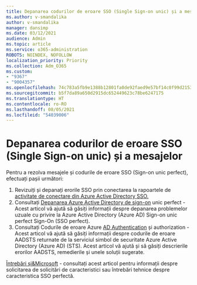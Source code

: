```yaml
---
title: Depanarea codurilor de eroare SSO (Single Sign-on unic) și a mesajelor
ms.author: v-smandalika
author: v-smandalika
manager: dansimp
ms.date: 03/12/2021
audience: Admin
ms.topic: article
ms.service: o365-administration
ROBOTS: NOINDEX, NOFOLLOW
localization_priority: Priority
ms.collection: Adm_O365
ms.custom:
- "9367"
- "9004357"
ms.openlocfilehash: 74c783a5fb9e1388b12801fa0de92faed9e57bf14c0f99d21539e17bf1b1c284
ms.sourcegitcommit: b5f7da89a650d2915dc652449623c78be6247175
ms.translationtype: HT
ms.contentlocale: ro-RO
ms.lasthandoff: 08/05/2021
ms.locfileid: "54039006"
---
```

# <a name="troubleshoot-seamless-single-sign-on-sso-error-codes-and-messages"></a>Depanarea codurilor de eroare SSO (Single Sign-on unic) și a mesajelor

Pentru a rezolva mesajele și codurile de eroare SSO (Sign-on unic perfect), efectuați pașii următori:

1. Revizuiți și depanați erorile SSO prin conectarea la rapoartele de [activitate de conectare din Azure Active Directory SSO.](https://docs.microsoft.com/azure/active-directory/reports-monitoring/concept-sign-ins)
2. Consultați [Depanarea Azure Active Directory de sign-on](https://docs.microsoft.com/azure/active-directory/hybrid/tshoot-connect-sso#sign-in-failure-reasons-in-the-azure-active-directory-admin-center-needs-a-premium-license) unic perfect - Acest articol vă ajută să găsiți informații despre depanarea problemelor uzuale cu privire la Azure Active Directory (Azure AD) Sign-on unic perfect Sign-On (SSO perfect).
3. Consultați Codurile de eroare Azure [AD Authentication](https://docs.microsoft.com/azure/active-directory/develop/reference-aadsts-error-codes#lookup-current-error-code-information) și authorization - Acest articol vă ajută să găsiți informații despre codurile de eroare AADSTS returnate de la serviciul simbol de securitate Azure Active Directory (Azure AD) (STS). Acest articol vă ajută și să găsiți descrierile erorilor AADSTS, remedierile și unele soluții sugerate.

[Întrebări și&Microsoft](https://docs.microsoft.com/answers/topics/azure-ad-single-sign-on.html) - consultați acest articol pentru informații despre solicitarea de solicitări de caracteristici sau întrebări tehnice despre caracteristica SSO perfectă.


